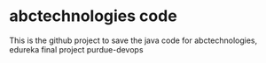 # abctechnologies code

This is the github project to save the java code for abctechnologies, edureka final project purdue-devops
